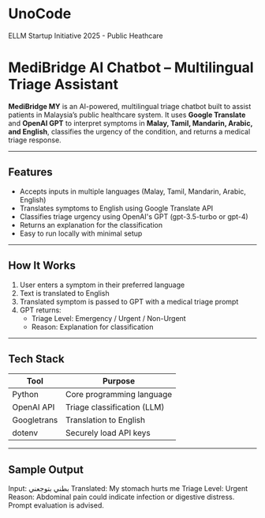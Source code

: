 # UnoCode
ELLM Startup Initiative 2025 - Public Heathcare
# MediBridge AI Chatbot – Multilingual Triage Assistant

**MediBridge MY** is an AI-powered, multilingual triage chatbot built to assist patients in Malaysia’s public healthcare system. It uses **Google Translate** and **OpenAI GPT** to interpret symptoms in **Malay, Tamil, Mandarin, Arabic, and English**, classifies the urgency of the condition, and returns a medical triage response.

---

## Features

-  Accepts inputs in multiple languages (Malay, Tamil, Mandarin, Arabic, English)
-  Translates symptoms to English using Google Translate API
-  Classifies triage urgency using OpenAI's GPT (gpt-3.5-turbo or gpt-4)
-  Returns an explanation for the classification
-  Easy to run locally with minimal setup

---

##  How It Works

1. User enters a symptom in their preferred language
2. Text is translated to English
3. Translated symptom is passed to GPT with a medical triage prompt
4. GPT returns:
   - Triage Level: Emergency / Urgent / Non-Urgent
   - Reason: Explanation for classification

---

##  Tech Stack

| Tool         | Purpose                          |
|--------------|----------------------------------|
| Python       | Core programming language        |
| OpenAI API   | Triage classification (LLM)      |
| Googletrans  | Translation to English           |
| dotenv       | Securely load API keys           |

---

##  Sample Output

Input: بطني بتوجعني
Translated: My stomach hurts me
Triage Level: Urgent
Reason: Abdominal pain could indicate infection or digestive distress. Prompt evaluation is advised.
